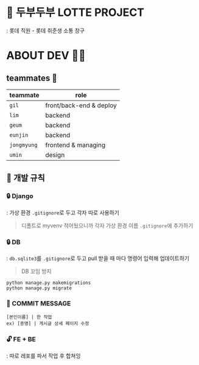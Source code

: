 # 🥇 두부두부 LOTTE PROJECT
: 롯데 직원 - 롯데 취준생 소통 창구

# ABOUT DEV 👨‍💻

## teammates 🦁

|teammate|role|
|---|---|
|`gil`|front/back-end & deploy|
|`lim`|backend|
|`geum`|backend|
|`eunjin`|backend|
|`jongmyung`|frontend & managing|
|`umin`|design|

## 🔨 개발 규칙
### 🔒 Django
: 가상 환경 ```.gitignore```로 두고 각자 따로 사용하기
> 디폴트로 myvenv 적어뒀으니까 각자 가상 환경 이름 ```.gitignore```에 추가하기

### 🔒 DB
: ```db.sqlite3```를 ```.gitignore```로 두고 pull 받을 때 마다 명령어 입력해 업데이트하기
> DB 꼬임 방지
```
python manage.py makemigrations
python manage.py migrate
```

### 🔑 COMMIT MESSAGE
```
[본인이름] | 한 작업
ex) [종명] | 게시글 상세 페이지 수정
```

### 🔓 FE + BE
: 따로 레포를 파서 작업 후 합쳐잉
